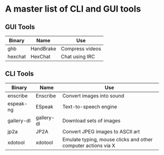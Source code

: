 # A master list of CLI and GUI tools

## GUI Tools

| Binary  | Name      | Use             |
| -       | -         | -               |
| ghb     | HandBrake | Compress videos |
| hexchat | HexChat   | Chat using IRC  |

## CLI Tools

| Binary     | Name       | Use                                                           |
| -          | -          | -                                                             |
| enscribe   | Enscribe   | Convert images into sound                                     |
| espeak-ng  | ESpeak     | Text-to-speech engine                                         |
| gallery-dl | gallery-dl | Download sets of images                                       |
| jp2a       | JP2A       | Convert JPEG images to ASCII art                              |
| xdotool    | xdotool    | Emulate typing, mouse clicks and other computer actions via X |
